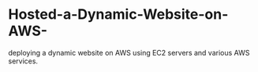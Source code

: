 # Hosted-a-Dynamic-Website-on-AWS-
deploying a dynamic website on AWS using EC2 servers and various AWS services.
